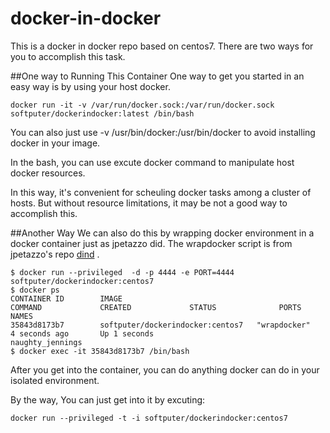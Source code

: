 # docker-in-docker
This is a docker in docker repo based on centos7. There are two ways for you to accomplish this task.

##One way to Running This Container
One way to get you started in an easy way is by using your host docker.
```
docker run -it -v /var/run/docker.sock:/var/run/docker.sock  softputer/dockerindocker:latest /bin/bash
```
You can also just use -v /usr/bin/docker:/usr/bin/docker to avoid installing docker in your image.

In the bash, you can use excute docker command to manipulate host docker resources. 

In this way, it's convenient for scheuling docker tasks among a cluster of hosts. But without resource limitations, it may be not a good way to accomplish this.

##Another Way
We can also do this by wrapping docker environment in a docker container just as jpetazzo did. The wrapdocker script is from jpetazzo's repo [dind](https://github.com/jpetazzo/dind) .
```
$ docker run --privileged  -d -p 4444 -e PORT=4444 softputer/dockerindocker:centos7
$ docker ps
CONTAINER ID        IMAGE                                          COMMAND             CREATED             STATUS              PORTS                     NAMES
35843d8173b7        softputer/dockerindocker:centos7   "wrapdocker"        4 seconds ago       Up 1 seconds                                  naughty_jennings
$ docker exec -it 35843d8173b7 /bin/bash
```
After you get into the container, you can do anything docker can do in your isolated environment.

By the way, You can just get into it by excuting:
```
docker run --privileged -t -i softputer/dockerindocker:centos7
```



